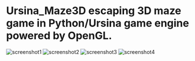 # Ursina_Maze3D escaping 3D maze game in Python/Ursina game engine powered by OpenGL.

![screenshot1](https://github.com/dusanrsc/Ursina_Maze3D/assets/149257819/62e36b01-02dc-4639-bc4e-d0aba3d610f1)
![screenshot2](https://github.com/dusanrsc/Ursina_Maze3D/assets/149257819/9490bc1c-90c6-475c-8163-9827485a4003)
![screenshot3](https://github.com/dusanrsc/Ursina_Maze3D/assets/149257819/16c88ec6-804a-4381-a1dc-93020470dca3)
![screenshot4](https://github.com/dusanrsc/Ursina_Maze3D/assets/149257819/a2da0257-beae-4656-ade8-108b87643b61)
